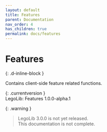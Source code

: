 ```yaml
---
layout: default
title: Features
parent: Documentation
nav_order: 4
has_children: true
permalink: docs/features
---
```

# Features  
{: .d-inline-block }  

Contains client-side feature related functions.  

{: .currentversion }  
LegoLib: Features 1.0.0-alpha.1  

{: .warning }  
> LegoLib 3.0.0 is not yet released.  
> This documentation is not complete.  